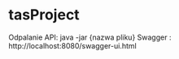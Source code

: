 # tasProject
Odpalanie API: java -jar {nazwa pliku}
Swagger : http://localhost:8080/swagger-ui.html
